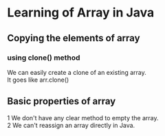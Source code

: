 # Learning of Array in Java

## Copying the elements of array

### using clone() method

We can easily create a clone of an existing array.  
It goes like arr.clone()  

## Basic properties of array

1 We don't have any clear method to empty the array.  
2 We can't reassign an array directly in Java.
